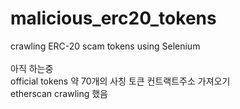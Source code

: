# malicious_erc20_tokens
crawling ERC-20 scam tokens using Selenium
<br>
<br>
아직 하는중
<br>
official tokens 약 70개의 사칭 토큰 컨트랙트주소 가져오기
<br>
etherscan crawling 했음
